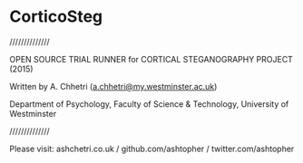 # CorticoSteg

//////////////

OPEN SOURCE TRIAL RUNNER for CORTICAL STEGANOGRAPHY PROJECT (2015)

Written by A. Chhetri (a.chhetri@my.westminster.ac.uk)

Department of Psychology, Faculty of Science & Technology, University of Westminster

//////////////

Please visit: ashchetri.co.uk / github.com/ashtopher / twitter.com/ashtopher
